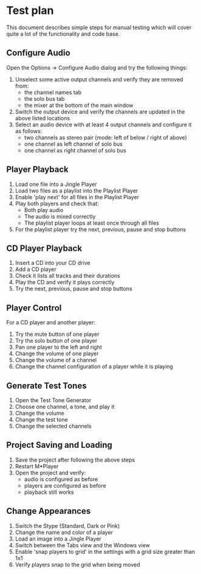 # Test plan

This document describes simple steps for manual testing which will cover quite a lot of the functionality and code base.

## Configure Audio

Open the Options -> Configure Audio dialog and try the following things:

1. Unselect some active output channels and verify they are removed from:
   * the channel names tab
   * the solo bus tab
   * the mixer at the bottom of the main window
2. Switch the output device and verify the channels are updated in the above listed locations
3. Select an audio device with at least 4 output channels and configure it as follows:
   * two channels as stereo pair (mode: left of below / right of above)
   * one channel as left channel of solo bus
   * one channel as right channel of solo bus

## Player Playback

1. Load one file into a Jingle Player
2. Load two files as a playlist into the Playlist Player
3. Enable 'play next' for all files in the Playlist Player
4. Play both players and check that:
   * Both play audio
   * The audio is mixed correctly
   * The playlist player loops at least once through all files
5. For the playlist player try the next, previous, pause and stop buttons

## CD Player Playback

1. Insert a CD into your CD drive
2. Add a CD player
3. Check it lists all tracks and their durations
4. Play the CD and verify it plays correctly
5. Try the next, previous, pause and stop buttons

## Player Control

For a CD player and another player:

1. Try the mute button of one player
2. Try the solo button of one player
3. Pan one player to the left and right
4. Change the volume of one player
5. Change the volume of a channel
6. Change the channel configuration of a player while it is playing

## Generate Test Tones

1. Open the Test Tone Generator
2. Choose one channel, a tone, and play it
3. Change the volume
4. Change the test tone
5. Change the selected channels

## Project Saving and Loading

1. Save the project after following the above steps
2. Restart M\*Player
3. Open the project and verify:
   * audio is configured as before
   * players are configured as before
   * playback still works

## Change Appearances

1. Switch the Stype (Standard, Dark or Pink)
2. Change the name and color of a player
3. Load an image into a Jingle Player
4. Switch between the Tabs view and the Windows view
5. Enable 'snap players to grid' in the settings with a grid size greater than 1x1
6. Verify players snap to the grid when being moved
